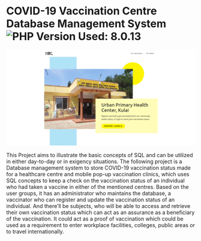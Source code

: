 # COVID-19 Vaccination Centre Database Management System <a title="PHP Version Used"><img alt="PHP Version Used: 8.0.13" src="https://img.shields.io/badge/php-8.0.13-777bb3.svg?logo=php&logoColor=white&labelColor=555555"></a>

![Homepage](images/homepage.png)

This Project aims to illustrate the basic concepts of SQL and can be utilized in either
day-to-day or in exigency situations. The following project is a Database
management system to store COVID-19 vaccination status made for a healthcare
centre and mobile pop-up vaccination clinics, which uses SQL concepts to keep a
check on the vaccination status of an individual who had taken a vaccine in either of
the mentioned centres. Based on the user groups, it has an administrator who
maintains the database, a vaccinator who can register and update the vaccination
status of an individual. And there’ll be subjects, who will be able to access and
retrieve their own vaccination status which can act as an assurance as a beneficiary
of the vaccination. It could act as a proof of vaccination which could be used as a
requirement to enter workplace facilities, colleges, public areas or to travel
internationally.
